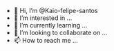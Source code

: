 - 👋 Hi, I’m @Kaio-felipe-santos
- 👀 I’m interested in ...
- 🌱 I’m currently learning ...
- 💞️ I’m looking to collaborate on ...
- 📫 How to reach me ...

<!---
Kaio-felipe-santos/Kaio-felipe-santos is a ✨ special ✨ repository because its `README.md` (this file) appears on your GitHub profile.
You can click the Preview link to take a look at your changes.
--->
